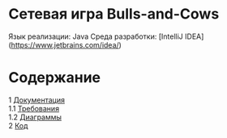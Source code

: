 # Сетевая игра Bulls-and-Cows
Язык реализации: Java
Среда разработки: [IntelliJ IDEA]</br>
(https://www.jetbrains.com/idea/)

# Содержание
1 [Документация](Documents)  
1.1 [Требования](Documents/Requirements/Requirements%20Document.md)<br>
1.2 [Диаграммы](Documents/Diagrams/README.md)  
2 [Код](Code)  
